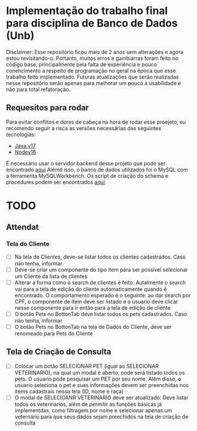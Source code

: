 # Implementação do trabalho final para disciplina de Banco de Dados (Unb)
Disclaimer: Esse repositório ficou mais de 2 anos sem alterações e agora estou revisitando-o. Portanto, muitos erros e gambiarras foram feito no código base, principalmente pela falta de experiência e pouco conehcimento 
a respeito de programação no geral na época que esse trabalho feito implementado. Futuras atualizações que serão realizadas nesse repositório serão apenas para melhorar um pouco a usabilidade e não para total refatoração.

## Requesitos para rodar
Para evitar conflitos e dores de cabeça na hora de rodar esse proejeto, eu recomendo seguir a risca as versões necessárias das seguintes tecnologias:
- [Java v17](https://jdk.java.net/archive/)
- [Nodev16](https://nodejs.org/en/blog/release/v16.16.0)

É necessário usar o servidor backend desse projeto que pode ser encontrado [aqui](https://github.com/zeroCass/petcare-back-end)
Alémd isso, o banco de dados utilizados foi o MySQL com a ferramenta MySQLWorkbench. Os script de criação do schema e procedures podem ser encontrados [aqui](https://github.com/maydMoon/petcare-database-sql-codes) 




# TODO
## Attendat
### Tela do Cliente

- [ ] Na tela de Clientes, deve-se listar todos os clientes cadastrados. Caso não tenha, informar
- [ ] Deve-se criar um componente do tipo item para ser possível selecionar um Cliente da lista de clientes
- [ ] Alterar a forma como o search de clientes é feito. Autalmente o search vai para a tela de edição do cliente automaticamente quando é encontrado. O comportamento esperado é o seguinte: ao dar search por CPF, o componente de item deve ser listado e o usuario deve clicar nesse componente para ir então para
      a tela de edição de cliente
- [ ] O botão Pets no BottonTab deve listar todos os pets cadastrados. Caso não tenha, informar
- [ ] O botão Pets no BottonTab na tela de Dados do Cliente, deve ser renomeado para Pets do Cliente

## Tela de Criação de Consulta

- [ ] Colocar um botão SELECIONAR PET (igual ao SELECIONAR VETERINARIO), na qual um modal é aberto, onde será listado todos os pets. O usuario pode pesquisar um PET por seu nome. Além disso, o usuario seleciona o pet e suas informações devem ser preenchidas nos items cadastrais nessa tela (ID, nome e raça)
- [ ] O modal de SELECIOANR VETERINARIO deve ser atualizado: Deve listar todos os veterinarios, além de permitir as funções básicas já implementdas, como filtragem por nome e selecionar apenas um veternario para que seus dados sejam preechidos na tela de criação de consulta
